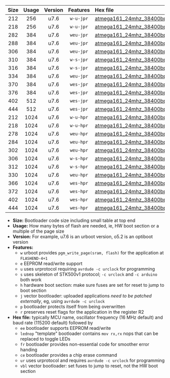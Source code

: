 |Size|Usage|Version|Features|Hex file|
|:-:|:-:|:-:|:-:|:--|
|212|256|u7.6|`w-u-jpr`|[atmega161_24mhz_38400bps_ur_vbl.hex](https://raw.githubusercontent.com/stefanrueger/urboot/main/bootloaders/atmega161/fcpu_24mhz/38400_bps/atmega161_24mhz_38400bps_ur_vbl.hex)|
|218|256|u7.6|`w-u-jpr`|[atmega161_24mhz_38400bps_lednop_ur_vbl.hex](https://raw.githubusercontent.com/stefanrueger/urboot/main/bootloaders/atmega161/fcpu_24mhz/38400_bps/atmega161_24mhz_38400bps_lednop_ur_vbl.hex)|
|282|384|u7.6|`weu-jpr`|[atmega161_24mhz_38400bps_ee_ur_vbl.hex](https://raw.githubusercontent.com/stefanrueger/urboot/main/bootloaders/atmega161/fcpu_24mhz/38400_bps/atmega161_24mhz_38400bps_ee_ur_vbl.hex)|
|288|384|u7.6|`weu-jpr`|[atmega161_24mhz_38400bps_ee_lednop_ur_vbl.hex](https://raw.githubusercontent.com/stefanrueger/urboot/main/bootloaders/atmega161/fcpu_24mhz/38400_bps/atmega161_24mhz_38400bps_ee_lednop_ur_vbl.hex)|
|306|384|u7.6|`weu-jpr`|[atmega161_24mhz_38400bps_ee_lednop_fr_ur_vbl.hex](https://raw.githubusercontent.com/stefanrueger/urboot/main/bootloaders/atmega161/fcpu_24mhz/38400_bps/atmega161_24mhz_38400bps_ee_lednop_fr_ur_vbl.hex)|
|310|384|u7.6|`w-s-jpr`|[atmega161_24mhz_38400bps_vbl.hex](https://raw.githubusercontent.com/stefanrueger/urboot/main/bootloaders/atmega161/fcpu_24mhz/38400_bps/atmega161_24mhz_38400bps_vbl.hex)|
|316|384|u7.6|`w-s-jpr`|[atmega161_24mhz_38400bps_lednop_vbl.hex](https://raw.githubusercontent.com/stefanrueger/urboot/main/bootloaders/atmega161/fcpu_24mhz/38400_bps/atmega161_24mhz_38400bps_lednop_vbl.hex)|
|334|384|u7.6|`weu-jpr`|[atmega161_24mhz_38400bps_ee_lednop_fr_ce_ur_vbl.hex](https://raw.githubusercontent.com/stefanrueger/urboot/main/bootloaders/atmega161/fcpu_24mhz/38400_bps/atmega161_24mhz_38400bps_ee_lednop_fr_ce_ur_vbl.hex)|
|370|384|u7.6|`wes-jpr`|[atmega161_24mhz_38400bps_ee_vbl.hex](https://raw.githubusercontent.com/stefanrueger/urboot/main/bootloaders/atmega161/fcpu_24mhz/38400_bps/atmega161_24mhz_38400bps_ee_vbl.hex)|
|376|384|u7.6|`wes-jpr`|[atmega161_24mhz_38400bps_ee_lednop_vbl.hex](https://raw.githubusercontent.com/stefanrueger/urboot/main/bootloaders/atmega161/fcpu_24mhz/38400_bps/atmega161_24mhz_38400bps_ee_lednop_vbl.hex)|
|402|512|u7.6|`wes-jpr`|[atmega161_24mhz_38400bps_ee_lednop_fr_vbl.hex](https://raw.githubusercontent.com/stefanrueger/urboot/main/bootloaders/atmega161/fcpu_24mhz/38400_bps/atmega161_24mhz_38400bps_ee_lednop_fr_vbl.hex)|
|444|512|u7.6|`wes-jpr`|[atmega161_24mhz_38400bps_ee_lednop_fr_ce_vbl.hex](https://raw.githubusercontent.com/stefanrueger/urboot/main/bootloaders/atmega161/fcpu_24mhz/38400_bps/atmega161_24mhz_38400bps_ee_lednop_fr_ce_vbl.hex)|
|212|1024|u7.6|`w-u-hpr`|[atmega161_24mhz_38400bps_ur.hex](https://raw.githubusercontent.com/stefanrueger/urboot/main/bootloaders/atmega161/fcpu_24mhz/38400_bps/atmega161_24mhz_38400bps_ur.hex)|
|218|1024|u7.6|`w-u-hpr`|[atmega161_24mhz_38400bps_lednop_ur.hex](https://raw.githubusercontent.com/stefanrueger/urboot/main/bootloaders/atmega161/fcpu_24mhz/38400_bps/atmega161_24mhz_38400bps_lednop_ur.hex)|
|278|1024|u7.6|`weu-hpr`|[atmega161_24mhz_38400bps_ee_ur.hex](https://raw.githubusercontent.com/stefanrueger/urboot/main/bootloaders/atmega161/fcpu_24mhz/38400_bps/atmega161_24mhz_38400bps_ee_ur.hex)|
|284|1024|u7.6|`weu-hpr`|[atmega161_24mhz_38400bps_ee_lednop_ur.hex](https://raw.githubusercontent.com/stefanrueger/urboot/main/bootloaders/atmega161/fcpu_24mhz/38400_bps/atmega161_24mhz_38400bps_ee_lednop_ur.hex)|
|302|1024|u7.6|`weu-hpr`|[atmega161_24mhz_38400bps_ee_lednop_fr_ur.hex](https://raw.githubusercontent.com/stefanrueger/urboot/main/bootloaders/atmega161/fcpu_24mhz/38400_bps/atmega161_24mhz_38400bps_ee_lednop_fr_ur.hex)|
|306|1024|u7.6|`w-s-hpr`|[atmega161_24mhz_38400bps.hex](https://raw.githubusercontent.com/stefanrueger/urboot/main/bootloaders/atmega161/fcpu_24mhz/38400_bps/atmega161_24mhz_38400bps.hex)|
|312|1024|u7.6|`w-s-hpr`|[atmega161_24mhz_38400bps_lednop.hex](https://raw.githubusercontent.com/stefanrueger/urboot/main/bootloaders/atmega161/fcpu_24mhz/38400_bps/atmega161_24mhz_38400bps_lednop.hex)|
|330|1024|u7.6|`weu-hpr`|[atmega161_24mhz_38400bps_ee_lednop_fr_ce_ur.hex](https://raw.githubusercontent.com/stefanrueger/urboot/main/bootloaders/atmega161/fcpu_24mhz/38400_bps/atmega161_24mhz_38400bps_ee_lednop_fr_ce_ur.hex)|
|366|1024|u7.6|`wes-hpr`|[atmega161_24mhz_38400bps_ee.hex](https://raw.githubusercontent.com/stefanrueger/urboot/main/bootloaders/atmega161/fcpu_24mhz/38400_bps/atmega161_24mhz_38400bps_ee.hex)|
|372|1024|u7.6|`wes-hpr`|[atmega161_24mhz_38400bps_ee_lednop.hex](https://raw.githubusercontent.com/stefanrueger/urboot/main/bootloaders/atmega161/fcpu_24mhz/38400_bps/atmega161_24mhz_38400bps_ee_lednop.hex)|
|402|1024|u7.6|`wes-hpr`|[atmega161_24mhz_38400bps_ee_lednop_fr.hex](https://raw.githubusercontent.com/stefanrueger/urboot/main/bootloaders/atmega161/fcpu_24mhz/38400_bps/atmega161_24mhz_38400bps_ee_lednop_fr.hex)|
|444|1024|u7.6|`wes-hpr`|[atmega161_24mhz_38400bps_ee_lednop_fr_ce.hex](https://raw.githubusercontent.com/stefanrueger/urboot/main/bootloaders/atmega161/fcpu_24mhz/38400_bps/atmega161_24mhz_38400bps_ee_lednop_fr_ce.hex)|

- **Size:** Bootloader code size including small table at top end
- **Usage:** How many bytes of flash are needed, ie, HW boot section or a multiple of the page size
- **Version:** For example, u7.6 is an urboot version, o5.2 is an optiboot version
- **Features:**
  + `w` urboot provides `pgm_write_page(sram, flash)` for the application at `FLASHEND-4+1`
  + `e` EEPROM read/write support
  + `u` uses urprotocol requiring `avrdude -c urclock` for programming
  + `s` uses skeleton of STK500v1 protocol; `-c urclock` and `-c arduino` both work
  + `h` hardware boot section: make sure fuses are set for reset to jump to boot section
  + `j` vector bootloader: uploaded applications *need to be patched externally*, eg, using `avrdude -c urclock`
  + `p` bootloader protects itself from being overwritten
  + `r` preserves reset flags for the application in the register R2
- **Hex file:** typically MCU name, oscillator frequency (16 MHz default) and baud rate (115200 default) followed by
  + `ee` bootloader supports EEPROM read/write
  + `lednop` "template" bootloader contains `mov rx,rx` nops that can be replaced to toggle LEDs
  + `fr` bootloader provides non-essential code for smoother error handing
  + `ce` bootloader provides a chip erase command
  + `ur` uses urprotocol and requires `avrdude -c urclock` for programming
  + `vbl` vector bootloader: set fuses to jump to reset, not the HW boot section
